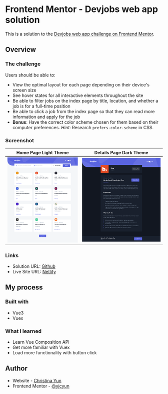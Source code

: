 # Frontend Mentor - Devjobs web app solution

This is a solution to the [Devjobs web app challenge on Frontend Mentor](https://www.frontendmentor.io/challenges/devjobs-web-app-HuvC_LP4l).


## Overview

### The challenge

Users should be able to:

- View the optimal layout for each page depending on their device's screen size
- See hover states for all interactive elements throughout the site
- Be able to filter jobs on the index page by title, location, and whether a job is for a full-time position
- Be able to click a job from the index page so that they can read more information and apply for the job
- **Bonus**: Have the correct color scheme chosen for them based on their computer preferences. _Hint_: Research `prefers-color-scheme` in CSS.

### Screenshot

Home Page Light Theme            |  Details Page Dark Theme     
:-------------------------:|:-------------------------:
![Home page light theme](./solution-code/src/assets/previews/devjobs-home-light.png)  |  ![Details page dark theme](./solution-code/src/assets/previews/devjobs-details-dark.png)



### Links

- Solution URL: [Github](https://github.com/yjcyun/frontend_mentor/tree/master/advanced/devjobs)
- Live Site URL: [Netlify](https://cyy-advanced-devjobs.netlify.app)

## My process

### Built with

- Vue3
- Vuex

### What I learned

- Learn Vue Composition API
- Get more familiar with Vuex
- Load more functionality with button click


## Author

- Website - [Christina Yun](https://christinayun.dev)
- Frontend Mentor - [@yjcyun](https://www.frontendmentor.io/profile/@yjcyun)

